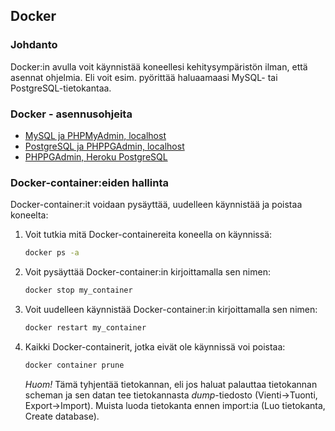 ## Docker

### Johdanto

Docker:in avulla voit käynnistää koneellesi kehitysympäristön ilman, että asennat ohjelmia. Eli voit esim. pyörittää haluaamaasi MySQL- tai PostgreSQL-tietokantaa.

### Docker - asennusohjeita

- [MySQL ja PHPMyAdmin, localhost](mysql.html)
- [PostgreSQL ja PHPPGAdmin, localhost](postgres.html)
- [PHPPGAdmin, Heroku PostgreSQL](postgres-heroku.html)

### Docker-container:eiden hallinta

Docker-container:it voidaan pysäyttää, uudelleen käynnistää ja poistaa koneelta:

1. Voit tutkia mitä Docker-containereita koneella on käynnissä:

    ```cmd
    docker ps -a
    ```

2. Voit pysäyttää Docker-container:in kirjoittamalla sen nimen:

    ```cmd
    docker stop my_container
    ```

3. Voit uudelleen käynnistää Docker-container:in kirjoittamalla sen nimen:

    ```cmd
    docker restart my_container
    ```

4. Kaikki Docker-containerit, jotka eivät ole käynnissä voi poistaa:

    ```cmd
    docker container prune
    ```

    *Huom!* Tämä tyhjentää tietokannan, eli jos haluat palauttaa tietokannan scheman ja sen datan tee tietokannasta *dump*-tiedosto (Vienti->Tuonti, Export->Import). Muista luoda tietokanta ennen import:ia (Luo tietokanta, Create database).
